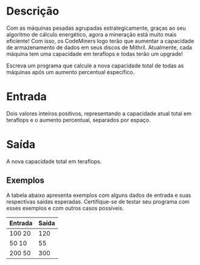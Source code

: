 # Descrição
Com as máquinas pesadas agrupadas estrategicamente, graças ao seu algoritmo de cálculo energético, agora a mineração está muito mais eficiente! Com isso, 
os CodeMiners logo terão que aumentar a capacidade de armazenamento de dados em seus discos de Mithril. Atualmente, cada máquina tem uma capacidade em teraflops e todas terão um upgrade! 

Escreva um programa que calcule a nova capacidade total de todas as máquinas após um aumento percentual específico.

# Entrada
Dois valores inteiros positivos, representando a capacidade atual total em teraflops e o aumento percentual, separados por espaço.

# Saída
A nova capacidade total em teraflops.

## Exemplos
A tabela abaixo apresenta exemplos com alguns dados de entrada e suas respectivas saídas esperadas. Certifique-se de testar seu programa com esses exemplos e com outros casos possíveis.

| Entrada | Saída |
| - | - |
| 100 20 |	120 |
| 50 10 | 55 |
| 200 50 | 300 |
